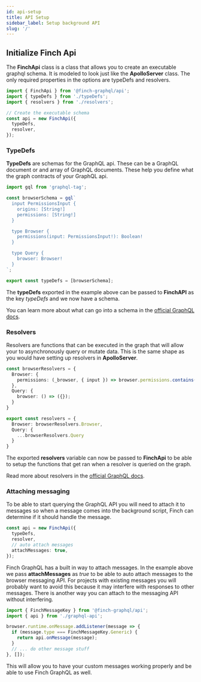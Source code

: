 ```yaml
---
id: api-setup
title: API Setup
sidebar_label: Setup background API
slug: '/'
---
```


## Initialize Finch Api

The **FinchApi** class is a class that allows you to create an executable graphql schema. It is modeled to look just like the **ApolloServer** class. The only required properties in the options are typeDefs and resolvers.

```typescript
import { FinchApi } from '@finch-graphql/api';
import { typeDefs } from './typeDefs';
import { resolvers } from './resolvers';

// Create the executable schema
const api = new FinchApi({
  typeDefs,
  resolver,
});
```

### TypeDefs

**TypeDefs** are schemas for the GraphQL api. These can be a GraphQL document or and array of GraphQL documents. These help you define what the graph contracts of your GraphQL api.

```typescript
import gql from 'graphql-tag';

const browserSchema = gql`
  input PermissionsInput {
    origins: [String!]
    permissions: [String!]
  }

  type Browser {
    permissions(input: PermissionsInput!): Boolean!
  }

  type Query {
    browser: Browser!
  }
`;

export const typeDefs = [browserSchema];
```

The **typeDefs** exported in the example above can be passed to **FinchAPI** as the key _typeDefs_ and we now have a schema.

You can learn more about what can go into a schema in the [official GraphQL docs](https://graphql.org/learn/schema/).

### Resolvers

Resolvers are functions that can be executed in the graph that will allow your to asynchronously query or mutate data. This is the same shape as you would have setting up resolvers in **ApolloServer**.

```typescript
const browserResolvers = {
  Browser: {
    permissions: (_browser, { input }) => browser.permissions.contains(input),
  },
  Query: {
    browser: () => ({});
  }
}

export const resolvers = {
  Browser: browserResolvers.Browser,
  Query: {
    ...browserResolvers.Query
  }
}
```

The exported **resolvers** variable can now be passed to **FinchApi** to be able to setup the functions that get ran when a resolver is queried on the graph.

Read more about resolvers in the [official GraphQL docs](https://graphql.org/learn/execution/#root-fields-resolvers).

### Attaching messaging

To be able to start querying the GraphQL API you will need to attach it to messages so when a message comes into the background script, Finch can determine if it should handle the message.

```typescript
const api = new FinchApi({
  typeDefs,
  resolver,
  // auto attach messages
  attachMessages: true,
});
```

Finch GraphQL has a built in way to attach messages. In the example above we pass **attachMessages** as _true_ to be able to auto attach messages to the browser messaging API. For projects with existing messages you will probably want to avoid this because it may interfere with responses to other messages. There is another way you can attach to the messaging API without interfering.

```typescript
import { FinchMessageKey } from '@finch-graphql/api';
import { api } from './graphql-api';

browser.runtime.onMessage.addListener(message => {
  if (message.type === FinchMessageKey.Generic) {
    return api.onMessage(message);
  }
  // ... do other message stuff
}, []);
```

This will allow you to have your custom messages working properly and be able to use Finch GraphQL as well.
